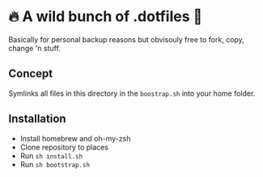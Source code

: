 # 🔥 A wild bunch of .dotfiles 🦌

Basically for personal backup reasons but obvisouly free to fork, copy, change 'n stuff.

## Concept

Symlinks all files in this directory in the `boostrap.sh` into your home folder.

## Installation

* Install homebrew and oh-my-zsh
* Clone repository to places
* Run `sh install.sh`
* Run `sh bootstrap.sh`
